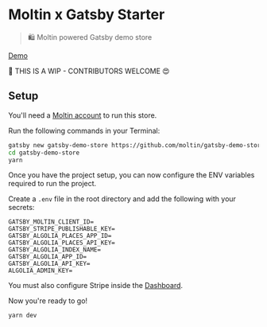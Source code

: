 # Moltin x Gatsby Starter

> 🛍 Moltin powered Gatsby demo store

[Demo](https://demo.moltin.com)

🚨 THIS IS A WIP - CONTRIBUTORS WELCOME 😍

## Setup

You'll need a [Moltin account](https://dashboard.moltin.com) to run this store.

Run the following commands in your Terminal:

```bash
gatsby new gatsby-demo-store https://github.com/moltin/gatsby-demo-store
cd gatsby-demo-store
yarn
```

Once you have the project setup, you can now configure the ENV variables required to run the project.

Create a `.env` file in the root directory and add the following with your secrets:

```dosini
GATSBY_MOLTIN_CLIENT_ID=
GATSBY_STRIPE_PUBLISHABLE_KEY=
GATSBY_ALGOLIA_PLACES_APP_ID=
GATSBY_ALGOLIA_PLACES_API_KEY=
GATSBY_ALGOLIA_INDEX_NAME=
GATSBY_ALGOLIA_APP_ID=
GATSBY_ALGOLIA_API_KEY=
ALGOLIA_ADMIN_KEY=
```

You must also configure Stripe inside the [Dashboard](https://dashboard.moltin.com).

Now you're ready to go!

```bash
yarn dev
```
